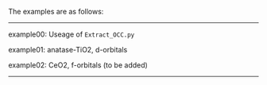 The examples are as follows:

-------------------------------------------------------

example00: Useage of `Extract_OCC.py`

example01: anatase-TiO2, d-orbitals

example02: CeO2, f-orbitals	(to be added)

-------------------------------------------------------
